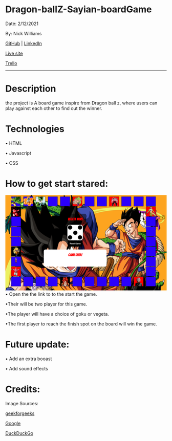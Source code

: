 # Dragon-ballZ-Sayian-boardGame
Date: 2/12/2021 

By: Nick Williams 

[GitHub](https://github.com/NickWill24) | 
[LinkedIn](https://www.linkedin.com/in/nickwill24/)

[Live site](http://plain-apples.surge.sh/index.html)


[Trello](https://trello.com/b/nZm8aDho/game-project-management)
***


# Description
 the project is A board game inspire from Dragon ball z, where users can play against each other to find out the winner. 


# Technologies 
• HTML

• Javascript

• CSS

# How to get start stared:
![mockup](images/Gameshot.png)
• Open the the link to to the start the game.

•Their will be two player for this game.

•The player will have a choice of goku or vegeta.

•The first player to reach the finish spot on the board will win the game. 

# Future update:
• Add an extra booast 

• Add sound effects 

# Credits: 

Image Sources: 

[geekforgeeks](https://media.geeksforgeeks.org)

[Google](https://www.google.com)

[DuckDuckGo](https://duckduckgo.com)
